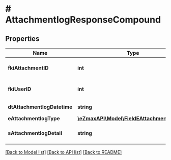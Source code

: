 # # AttachmentlogResponseCompound

## Properties

Name | Type | Description | Notes
------------ | ------------- | ------------- | -------------
**fkiAttachmentID** | **int** | The unique ID of the Attachment. |
**fkiUserID** | **int** | The unique ID of the User |
**dtAttachmentlogDatetime** | **string** | The created date |
**eAttachmentlogType** | [**\eZmaxAPI\Model\FieldEAttachmentlogType**](FieldEAttachmentlogType.md) |  |
**sAttachmentlogDetail** | **string** | The additionnal detail | [optional]

[[Back to Model list]](../../README.md#models) [[Back to API list]](../../README.md#endpoints) [[Back to README]](../../README.md)
